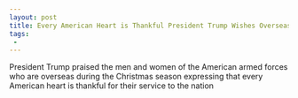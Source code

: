 ```yaml
---
layout: post
title: Every American Heart is Thankful President Trump Wishes Overseas Soldiers Very Merry Christmas
tags:
 -
---
```

President Trump praised the men and women of the American armed forces who are overseas during the Christmas season expressing that every American heart is thankful for their service to the nation
